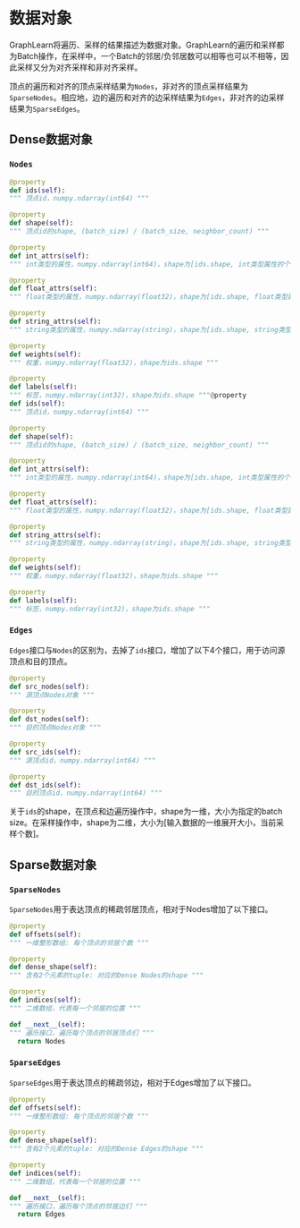 # 数据对象

GraphLearn将遍历、采样的结果描述为数据对象。GraphLearn的遍历和采样都为Batch操作，在采样中，一个Batch的邻居/负邻居数可以相等也可以不相等，因此采样又分为对齐采样和非对齐采样。

顶点的遍历和对齐的顶点采样结果为`Nodes`，非对齐的顶点采样结果为`SparseNodes`。相应地，边的遍历和对齐的边采样结果为`Edges`，非对齐的边采样结果为`SparseEdges`。<br />

## Dense数据对象
### `Nodes`

```python
@property
def ids(self):
""" 顶点id，numpy.ndarray(int64) """

@property
def shape(self):
""" 顶点id的shape, (batch_size) / (batch_size, neighbor_count) """

@property
def int_attrs(self):
""" int类型的属性，numpy.ndarray(int64)，shape为[ids.shape, int类型属性的个数] """

@property
def float_attrs(self):
""" float类型的属性，numpy.ndarray(float32)，shape为[ids.shape, float类型属性的个数] """

@property
def string_attrs(self):
""" string类型的属性，numpy.ndarray(string)，shape为[ids.shape, string类型属性的个数] """

@property
def weights(self):
""" 权重，numpy.ndarray(float32)，shape为ids.shape """

@property
def labels(self):
""" 标签，numpy.ndarray(int32)，shape为ids.shape """@property
def ids(self):
""" 顶点id，numpy.ndarray(int64) """

@property
def shape(self):
""" 顶点id的shape, (batch_size) / (batch_size, neighbor_count) """

@property
def int_attrs(self):
""" int类型的属性，numpy.ndarray(int64)，shape为[ids.shape, int类型属性的个数] """

@property
def float_attrs(self):
""" float类型的属性，numpy.ndarray(float32)，shape为[ids.shape, float类型属性的个数] """

@property
def string_attrs(self):
""" string类型的属性，numpy.ndarray(string)，shape为[ids.shape, string类型属性的个数] """

@property
def weights(self):
""" 权重，numpy.ndarray(float32)，shape为ids.shape """

@property
def labels(self):
""" 标签，numpy.ndarray(int32)，shape为ids.shape """
```

### `Edges`
`Edges`接口与`Nodes`的区别为，去掉了`ids`接口，增加了以下4个接口，用于访问源顶点和目的顶点。

```python
@property
def src_nodes(self):
""" 源顶点Nodes对象 """

@property
def dst_nodes(self):
""" 目的顶点Nodes对象 """

@property
def src_ids(self):
""" 源顶点id，numpy.ndarray(int64) """

@property
def dst_ids(self):
""" 目的顶点id，numpy.ndarray(int64) """
```

关于`ids`的shape，在顶点和边遍历操作中，shape为一维，大小为指定的batch size。在采样操作中，shape为二维，大小为[输入数据的一维展开大小，当前采样个数]。

## Sparse数据对象

### `SparseNodes`
`SparseNodes`用于表达顶点的稀疏邻居顶点，相对于Nodes增加了以下接口。

```python
@property
def offsets(self):
""" 一维整形数组: 每个顶点的邻居个数 """

@property
def dense_shape(self):
""" 含有2个元素的tuple: 对应的Dense Nodes的shape """

@property
def indices(self):
""" 二维数组，代表每一个邻居的位置 """

def __next__(self):
""" 遍历接口，遍历每个顶点的邻居顶点们 """
  return Nodes
```

### `SparseEdges`
`SparseEdges`用于表达顶点的稀疏邻边，相对于Edges增加了以下接口。

```python
@property
def offsets(self):
""" 一维整形数组: 每个顶点的邻居个数 """

@property
def dense_shape(self):
""" 含有2个元素的tuple: 对应的Dense Edges的shape """

@property
def indices(self):
""" 二维数组，代表每一个邻居的位置 """

def __next__(self):
""" 遍历接口，遍历每个顶点的邻居边们 """
  return Edges
```